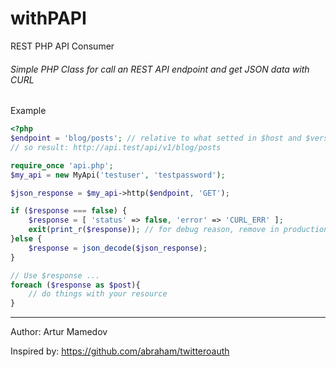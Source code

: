 # withPAPI
REST PHP API Consumer

###### Simple PHP Class for call an REST API endpoint and get JSON data with CURL


Example
```php
<?php
$endpoint = 'blog/posts'; // relative to what setted in $host and $version in MyApi Class
// so result: http://api.test/api/v1/blog/posts

require_once 'api.php';
$my_api = new MyApi('testuser', 'testpassword');

$json_response = $my_api->http($endpoint, 'GET');

if ($response === false) {
    $response = [ 'status' => false, 'error' => 'CURL_ERR' ];
    exit(print_r($response)); // for debug reason, remove in production
}else {
    $response = json_decode($json_response);
}

// Use $response ...
foreach ($response as $post){
    // do things with your resource
}

```

---

Author: Artur Mamedov

Inspired by: https://github.com/abraham/twitteroauth
